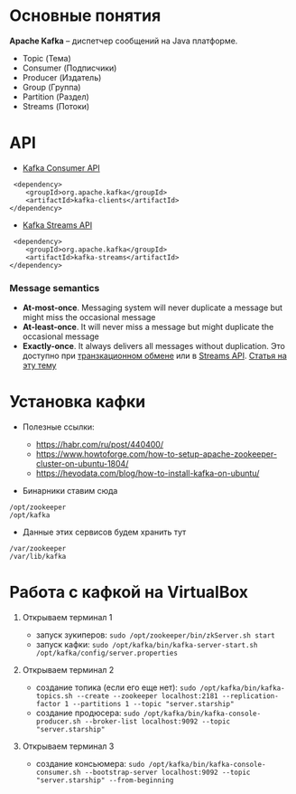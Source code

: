 # Основные понятия

**Apache Kafka** – диспетчер сообщений на Java платформе. 

+ Topic (Тема)
+ Consumer (Подписчики)
+ Producer (Издатель)
+ Group (Группа)
+ Partition (Раздел)
+ Streams (Потоки)

# API
+ [Kafka Consumer API](https://www.baeldung.com/java-kafka-streams-vs-kafka-consumer)
```
 <dependency>
	<groupId>org.apache.kafka</groupId>
	<artifactId>kafka-clients</artifactId>
</dependency>
```
+ [Kafka Streams API](https://www.baeldung.com/java-kafka-streams-vs-kafka-consumer)
```
 <dependency>
	<groupId>org.apache.kafka</groupId>
	<artifactId>kafka-streams</artifactId>
</dependency>
```

### Message semantics
+ **At-most-once**. Messaging system will never duplicate a message but might miss the occasional message
+ **At-least-once**. It will never miss a message but might duplicate the occasional message
+ **Exactly-once**. It always delivers all messages without duplication. 
Это доступно при [транзкационном обмене](https://www.baeldung.com/kafka-exactly-once) или в [Streams API](https://www.baeldung.com/java-kafka-streams-vs-kafka-consumer). 
[Статья на эту тему](https://habr.com/ru/company/badoo/blog/333046/)


# Установка кафки
+ Полезные ссылки:
    + https://habr.com/ru/post/440400/
    + https://www.howtoforge.com/how-to-setup-apache-zookeeper-cluster-on-ubuntu-1804/
    + https://hevodata.com/blog/how-to-install-kafka-on-ubuntu/

+ Бинарники ставим сюда
```
/opt/zookeeper
/opt/kafka
```

+ Данные этих сервисов будем хранить тут
```
/var/zookeeper
/var/lib/kafka
```

# Работа с кафкой на VirtualBox
1. Открываем терминал 1
    + запуск зукиперов:
		```sudo /opt/zookeeper/bin/zkServer.sh start```
    + запуск кафки:
		```sudo /opt/kafka/bin/kafka-server-start.sh /opt/kafka/config/server.properties```

1. Открываем терминал 2
	+ создание топика (если его еще нет):
		```sudo /opt/kafka/bin/kafka-topics.sh --create --zookeeper localhost:2181 --replication-factor 1 --partitions 1 --topic "server.starship"```
 	+ создание продюсера:
		```sudo /opt/kafka/bin/kafka-console-producer.sh --broker-list localhost:9092 --topic "server.starship"```

1. Открываем терминал 3
	+ создание консьюмера:
		```sudo /opt/kafka/bin/kafka-console-consumer.sh --bootstrap-server localhost:9092 --topic "server.starship" --from-beginning```